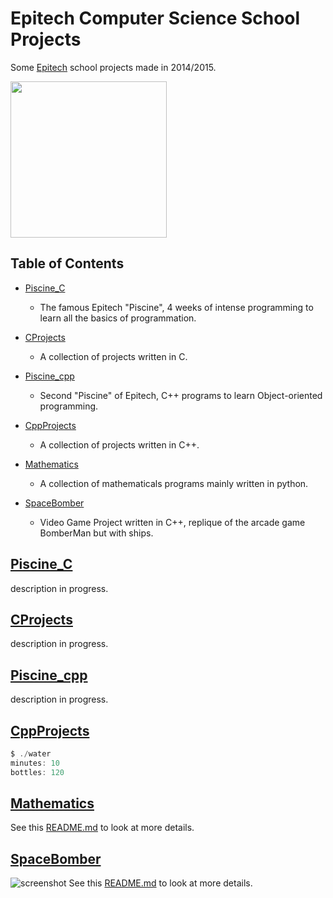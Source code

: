 # Epitech Computer Science School Projects
Some [Epitech](http://www.epitech.eu) school projects made in 2014/2015.  

<img src="https://upload.wikimedia.org/wikipedia/commons/thumb/2/2d/Epitech.png/1598px-Epitech.png" width="250">

## Table of Contents 
- [Piscine_C](#Piscine_C)
    - The famous Epitech "Piscine", 4 weeks of intense programming to learn all the basics of programmation.  

- [CProjects](#CProjects)
    - A collection of projects written in C. 

- [Piscine_cpp](#Piscine_cpp)
    - Second "Piscine" of Epitech, C++ programs to learn Object-oriented programming. 

- [CppProjects](#CppProjects)
    - A collection of projects written in C++.

- [Mathematics](#Mathematics)
    - A collection of mathematicals programs mainly written in python.  

- [SpaceBomber](#SpaceBomber)
    - Video Game Project written in C++, replique of the arcade game BomberMan but with ships.  


<a name="Piscine_C"></a>

## [Piscine_C](./Piscine_C/)
description in progress.

<a name="CProjects"></a>

## [CProjects](./CProjects/)
description in progress.

<a name="Piscine_cpp"></a>

## [Piscine_cpp](./Piscine_cpp/)
description in progress.

<a name="CppProjects"></a>

## [CppProjects](./CppProjects/)

```javascript
$ ./water
minutes: 10
bottles: 120
```
<a name="Mathematics"></a>

## [Mathematics](./Mathematics/)
See this [README.md](./Mathematics/) to look at more details.

<a name="SpaceBomber"></a>

## [SpaceBomber](./SpaceBomber/)
![screenshot](./SpaceBomber/screenshot.png)
See this [README.md](./SpaceBomber/) to look at more details.
